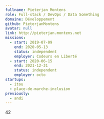 ```yaml
---
fullname: Pieterjan Montens
role: Full-stack / DevOps / Data Something
domaine: Développement
github: PieterjanMontens
avatar: null
link: http://pieterjan.montens.net
missions:
  - start: 2019-07-09
    end: 2020-05-13
    status: independent
    employer: Codeurs en Liberté
  - start: 2020-06-15
    end: 2021-12-31
    status: independent
    employer: octo
startups:
  - itou
  - place-de-marche-inclusion
previously:
  - andi
---
```


42
